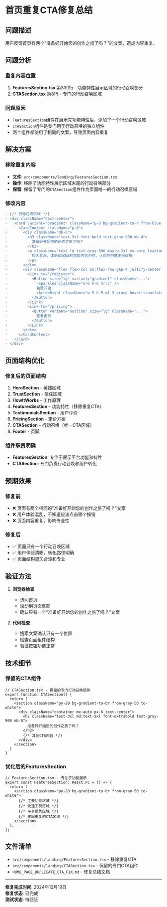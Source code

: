 # 首页重复CTA修复总结

## 问题描述
用户反馈首页有两个"准备好开始您的创作之旅了吗？"的文案，造成内容重复。

## 问题分析

### 重复内容位置
1. **FeaturesSection.tsx** 第330行 - 功能特性展示区域的行动召唤部分
2. **CTASection.tsx** 第8行 - 专门的行动召唤区域

### 问题原因
- `FeaturesSection`组件在展示完功能特性后，添加了一个行动召唤区域
- `CTASection`组件是专门用于行动召唤的独立组件
- 两个组件都使用了相同的文案，导致页面内容重复

## 解决方案

### 移除重复内容
- **文件**: `src/components/landing/FeaturesSection.tsx`
- **操作**: 移除了功能特性展示区域末尾的行动召唤部分
- **保留**: 保留了专门的`CTASection`组件作为页面唯一的行动召唤区域

### 修改内容
```diff
- {/* 行动召唤区域 */}
- <div className="text-center">
-   <Card variant="gradient" className="p-8 bg-gradient-to-r from-blue-50 to-purple-50 border-0 shadow-lg">
-     <CardContent className="p-0">
-       <div className="mb-6">
-         <h3 className="text-3xl font-bold text-gray-900 mb-4">
-           准备好开始您的创作之旅了吗？
-         </h3>
-         <p className="text-lg text-gray-600 max-w-2xl mx-auto leading-relaxed">
-           加入文派，体验AI驱动的智能内容创作，让您的创意无限绽放
-         </p>
-       </div>
-       <div className="flex flex-col sm:flex-row gap-4 justify-center items-center">
-         <Link to="/register">
-           <Button size="lg" variant="gradient" className="...">
-             <Sparkles className="w-6 h-6 mr-3" />
-             免费开始
-             <ArrowRight className="w-5 h-5 ml-3 group-hover:translate-x-1 transition-transform duration-200" />
-           </Button>
-         </Link>
-         <Link to="/pricing">
-           <Button variant="outline" size="lg" className="...">
-             查看定价
-           </Button>
-         </Link>
-       </div>
-     </CardContent>
-   </Card>
- </div>
```

## 页面结构优化

### 修复后的页面结构
1. **HeroSection** - 英雄区域
2. **TrustSection** - 信任区域
3. **HowItWorks** - 工作原理
4. **FeaturesSection** - 功能特性（移除重复CTA）
5. **TestimonialsSection** - 用户评价
6. **PricingSection** - 定价方案
7. **CTASection** - 行动召唤（唯一CTA区域）
8. **Footer** - 页脚

### 组件职责明确
- **FeaturesSection**: 专注于展示平台功能和特性
- **CTASection**: 专门负责行动召唤和用户转化

## 预期效果

### 修复前
- ❌ 页面有两个相同的"准备好开始您的创作之旅了吗？"文案
- ❌ 用户体验混乱，不知道应该点击哪个按钮
- ❌ 页面内容重复，影响专业性

### 修复后
- ✅ 页面只有一个行动召唤区域
- ✅ 用户体验清晰，转化路径明确
- ✅ 页面结构更加合理和专业

## 验证方法

1. **浏览器检查**
   - 访问首页
   - 滚动到页面底部
   - 确认只有一个"准备好开始您的创作之旅了吗？"文案

2. **代码检查**
   - 搜索文案确认只有一个位置
   - 检查页面组件结构
   - 验证按钮功能正常

## 技术细节

### 保留的CTA组件
```tsx
// CTASection.tsx - 保留的专门行动召唤组件
export function CTASection() {
  return (
    <section className="py-20 bg-gradient-to-br from-gray-50 to-white">
      <div className="container mx-auto px-6 text-center">
        <h2 className="text-3xl md:text-5xl font-extrabold text-gray-900 mb-6">
          准备好开始您的创作之旅了吗？
        </h2>
        {/* 其他CTA内容 */}
      </div>
    </section>
  )
}
```

### 优化后的FeaturesSection
```tsx
// FeaturesSection.tsx - 专注于功能展示
export const FeaturesSection: React.FC = () => {
  return (
    <section className="py-20 bg-gradient-to-br from-gray-50 to-white">
      {/* 主要功能区域 */}
      {/* 快速工具区域 */}
      {/* 平台优势区域 */}
      {/* 移除重复的CTA区域 */}
    </section>
  );
};
```

## 文件清单

- `src/components/landing/FeaturesSection.tsx` - 移除重复CTA
- `src/components/landing/CTASection.tsx` - 保留的专门CTA组件
- `HOME_PAGE_DUPLICATE_CTA_FIX.md` - 修复总结文档

---

**修复完成时间**: 2024年12月19日  
**修复状态**: 已完成  
**测试状态**: 待验证 
